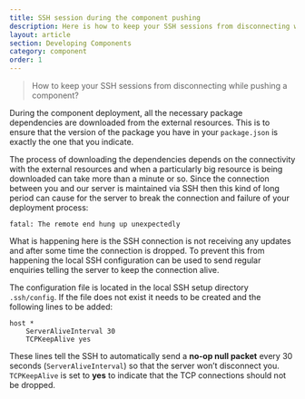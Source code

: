 ```yaml
---
title: SSH session during the component pushing
description: Here is how to keep your SSH sessions from disconnecting while pushing a component?
layout: article
section: Developing Components
category: component
order: 1
---
```


> How to keep your SSH sessions from disconnecting while pushing a component?

During the component deployment, all the necessary package dependencies are
downloaded from the external resources. This is to ensure that the version of
the package you have in your `package.json` is exactly the one that you indicate.

The process of downloading the dependencies depends on the connectivity with the
external resources and when a particularly big resource is being downloaded can
take more than a minute or so. Since the connection between you and our server is
maintained via SSH then this kind of long period can cause for the server to break
the connection and failure of your deployment process:

```
fatal: The remote end hung up unexpectedly
```

What is happening here is the SSH connection is not receiving any updates and
after some time the connection is dropped. To prevent this from happening the
local SSH configuration can be used to send regular enquiries telling the server
to keep the connection alive.

The configuration file is located in the local SSH setup directory `.ssh/config`.
If the file does not exist it needs to be created and the following lines to be added:

```
host *
    ServerAliveInterval 30
    TCPKeepAlive yes
```

These lines tell the SSH to automatically send a **no-op null packet** every 30
seconds (`ServerAliveInterval`) so that the server won’t disconnect you.
`TCPKeepAlive` is set to **yes** to indicate that the TCP connections should not
be dropped.
